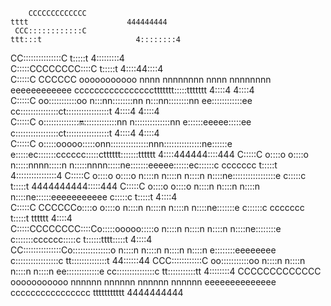                                                                                                                                                                 
                                                                                                                                                                
        CCCCCCCCCCCCC                                                                                                      tttt                      444444444  
     CCC::::::::::::C                                                                                                   ttt:::t                     4::::::::4  
   CC:::::::::::::::C                                                                                                   t:::::t                    4:::::::::4  
  C:::::CCCCCCCC::::C                                                                                                   t:::::t                   4::::44::::4  
 C:::::C       CCCCCC   ooooooooooo   nnnn  nnnnnnnn    nnnn  nnnnnnnn        eeeeeeeeeeee        ccccccccccccccccttttttt:::::ttttttt            4::::4 4::::4  
C:::::C               oo:::::::::::oo n:::nn::::::::nn  n:::nn::::::::nn    ee::::::::::::ee    cc:::::::::::::::ct:::::::::::::::::t           4::::4  4::::4  
C:::::C              o:::::::::::::::on::::::::::::::nn n::::::::::::::nn  e::::::eeeee:::::ee c:::::::::::::::::ct:::::::::::::::::t          4::::4   4::::4  
C:::::C              o:::::ooooo:::::onn:::::::::::::::nnn:::::::::::::::ne::::::e     e:::::ec:::::::cccccc:::::ctttttt:::::::tttttt         4::::444444::::444
C:::::C              o::::o     o::::o  n:::::nnnn:::::n  n:::::nnnn:::::ne:::::::eeeee::::::ec::::::c     ccccccc      t:::::t               4::::::::::::::::4
C:::::C              o::::o     o::::o  n::::n    n::::n  n::::n    n::::ne:::::::::::::::::e c:::::c                   t:::::t               4444444444:::::444
C:::::C              o::::o     o::::o  n::::n    n::::n  n::::n    n::::ne::::::eeeeeeeeeee  c:::::c                   t:::::t                         4::::4  
 C:::::C       CCCCCCo::::o     o::::o  n::::n    n::::n  n::::n    n::::ne:::::::e           c::::::c     ccccccc      t:::::t    tttttt               4::::4  
  C:::::CCCCCCCC::::Co:::::ooooo:::::o  n::::n    n::::n  n::::n    n::::ne::::::::e          c:::::::cccccc:::::c      t::::::tttt:::::t               4::::4  
   CC:::::::::::::::Co:::::::::::::::o  n::::n    n::::n  n::::n    n::::n e::::::::eeeeeeee   c:::::::::::::::::c      tt::::::::::::::t             44::::::44
     CCC::::::::::::C oo:::::::::::oo   n::::n    n::::n  n::::n    n::::n  ee:::::::::::::e    cc:::::::::::::::c        tt:::::::::::tt             4::::::::4
        CCCCCCCCCCCCC   ooooooooooo     nnnnnn    nnnnnn  nnnnnn    nnnnnn    eeeeeeeeeeeeee      cccccccccccccccc          ttttttttttt               4444444444
                                                                                                                                                                
                                                                                                                                                                
                                                                                                                                                                
                                                                                                                                                                
                                                                                                                                                                
                                                                                                                                                                
                                                                                                                                                               
